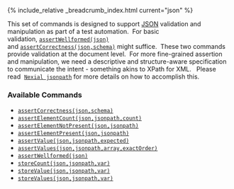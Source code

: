{% include_relative _breadcrumb_index.html current="json" %}


This set of commands is designed to support <a href="http://www.json.org/" class="external-link">JSON</a> validation 
and manipulation as part of a test automation.  For basic validation, [`assertWellformed(json)`](assertWellformed) 
and [`assertCorrectness(json,schema)`](assertCorrectness) might suffice.  These two commands provide validation at 
the document level.  For more fine-grained assertion and manipulation, we need a descriptive and structure-aware 
specification to communicate the intent - something akins to XPath for XML.   Please read 
[`Nexial jsonpath`](../../jsonpath/index) for more details on how to accomplish this.

### Available Commands
- [`assertCorrectness(json,schema)`](assertCorrectness(json,schema))
- [`assertElementCount(json,jsonpath,count)`](assertElementCount(json,jsonpath,count))
- [`assertElementNotPresent(json,jsonpath)`](assertElementNotPresent(json,jsonpath))
- [`assertElementPresent(json,jsonpath)`](assertElementPresent(json,jsonpath))
- [`assertValue(json,jsonpath,expected)`](assertValue(json,jsonpath,expected))
- [`assertValues(json,jsonpath,array,exactOrder)`](assertValues(json,jsonpath,array,exactOrder))
- [`assertWellformed(json)`](assertWellformed(json))
- [`storeCount(json,jsonpath,var)`](storeCount(json,jsonpath,var))
- [`storeValue(json,jsonpath,var)`](storeValue(json,jsonpath,var))
- [`storeValues(json,jsonpath,var)`](storeValues(json,jsonpath,var))
